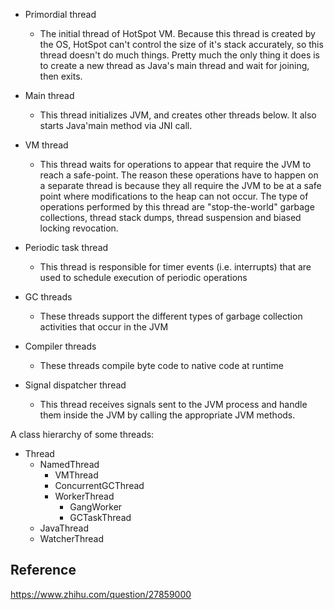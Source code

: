 - Primordial thread
  - The initial thread of HotSpot VM. Because this thread is created by the OS, HotSpot can't control the size of it's stack accurately, so this thread doesn't do much things. Pretty much the only thing it does is to create a new thread as Java's main thread and wait for joining, then exits.
  
- Main thread
  - This thread initializes JVM, and creates other threads below. It also starts Java'main method via JNI call.

- VM thread
  - This thread waits for operations to appear that require the JVM to reach a safe-point. The reason these operations have to happen on a separate thread is because they all require the JVM to be at a safe point where modifications to the heap can not occur. The type of operations performed by this thread are "stop-the-world" garbage collections, thread stack dumps, thread suspension and biased locking revocation.
  
- Periodic task thread
  - This thread is responsible for timer events (i.e. interrupts) that are used to schedule execution of periodic operations
  
- GC threads
  - These threads support the different types of garbage collection activities that occur in the JVM
  
- Compiler threads
  - These threads compile byte code to native code at runtime
  
- Signal dispatcher thread
  - This thread receives signals sent to the JVM process and handle them inside the JVM by calling the appropriate JVM methods.

A class hierarchy of some threads:
- Thread
  - NamedThread
    - VMThread
    - ConcurrentGCThread
    - WorkerThread
      - GangWorker
      - GCTaskThread
  - JavaThread
  - WatcherThread

## Reference
https://www.zhihu.com/question/27859000
